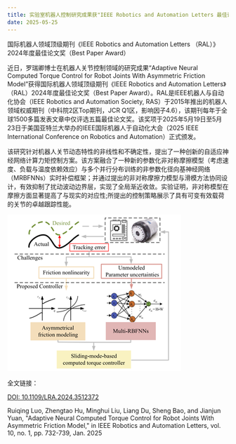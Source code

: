 ```yaml
---
title: 实验室机器人控制研究成果获"IEEE Robotics and Automation Letters 最佳论文奖"
date: 2025-05-25
---
```


国际机器人领域顶级期刊《IEEE Robotics and Automation Letters （RAL）》2024年度最佳论文奖（Best Paper Award）

<!--more-->

近日，罗瑞卿博士在机器人关节控制领域的研究成果“Adaptive Neural Computed Torque Control for Robot Joints With Asymmetric Friction Model”获得国际机器人领域顶级期刊《IEEE Robotics and Automation Letters》（RAL）2024年度最佳论文奖（Best Paper Award）。RAL是IEEE机器人与自动化协会（IEEE Robotics and Automation Society, RAS）于2015年推出的机器人领域权威期刊（中科院2区Top期刊，JCR Q1区，影响因子4.6），该期刊每年于全球1500多篇发表文章中仅评选五篇最佳论文奖。该奖项于2025年5月19日至5月23日于美国亚特兰大举办的IEEE国际机器人于自动化大会（2025 IEEE International Conference on Robotics and Automation）正式颁发。

该研究针对机器人关节动态特性的非线性和不确定性，提出了一种创新的自适应神经网络计算力矩控制方案。该方案融合了一种新的参数化非对称摩擦模型（考虑速度、负载与温度依赖效应）与多个并行分布训练的非参数化径向基神经网络（MRBFNNs）实时补偿框架；并通过提出的非对称摩擦力模型与滑模方法协同设计，有效抑制了扰动波动边界层，实现了全局渐近收敛。实验证明，非对称模型在摩擦方面显著提高了与现实的对应性;所提出的控制策略展示了具有可变有效载荷的关节的卓越跟踪性能。

![自适应网络计算扭矩控制方案图](highlights.png)

全文链接：

[DOI: 10.1109/LRA.2024.3512372](https://ieeexplore.ieee.org/document/10778318/)

Ruiqing Luo, Zhengtao Hu, Minghui Liu, Liang Du, Sheng Bao, and Jianjun Yuan, "Adaptive Neural Computed Torque Control for Robot Joints With Asymmetric Friction Model," in IEEE Robotics and Automation Letters, vol. 10, no. 1, pp. 732-739, Jan. 2025
